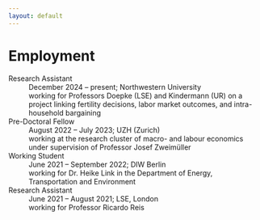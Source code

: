 ```yaml
---
layout: default
---
```


# Employment

<dl>
   <dt>Research Assistant</dt>
      <dd>December 2024 – present; Northwestern University</dd>
      <dd>working for Professors Doepke (LSE) and Kindermann (UR) on a project linking fertility decisions, labor market outcomes, and intra-household bargaining</dd>
   <dt>Pre-Doctoral Fellow</dt>
      <dd>August 2022 – July 2023; UZH (Zurich)</dd>
      <dd>working at the research cluster of macro- and labour economics under supervision of Professor Josef Zweimüller</dd>
   <dt>Working Student</dt>
      <dd>June 2021 – September 2022; DIW Berlin</dd>
      <dd>working for Dr. Heike Link in the Department of Energy, Transportation and Environment</dd>
   <dt>Research Assistant</dt>
      <dd>June 2021 – August 2021; LSE, London</dd>
      <dd>working for Professor Ricardo Reis</dd>
</dl>
